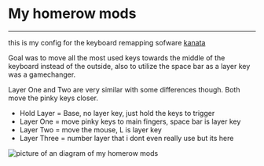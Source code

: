 # My homerow mods
---

this is my config for the keyboard remapping sofware [kanata](https://github.com/jtroo/kanata?tab=readme-ov-file)

Goal was to move all the most used keys towards the middle of the keyboard instead of the outside, also to utilize the space bar as a layer key was a gamechanger. 

Layer One and Two are very similar with some differences though. Both move the pinky keys closer.

- Hold Layer = Base, no layer key, just hold the keys to trigger
- Layer One = move pinky keys to main fingers, space bar is layer key
- Layer Two = move the mouse, L is layer key
- Layer Three = number layer that i dont even really use but its here

![picture of an diagram of my homerow mods](https://imagedelivery.net/k2I_6RaKC89q9hzB9MFDMg/fd0d503b-dd71-4649-0944-bcf9b7f4b100/public)
